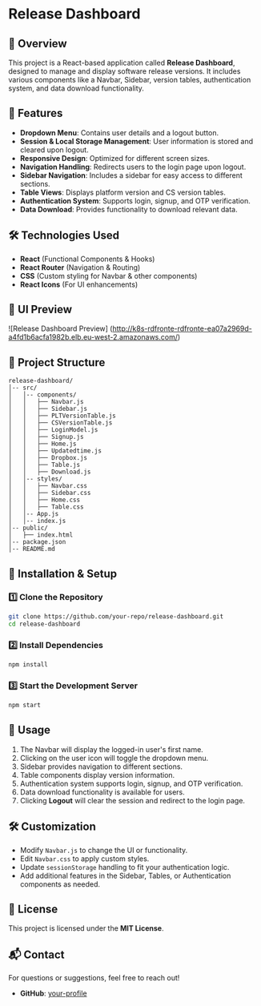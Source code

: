 # Release Dashboard

## 📌 Overview
This project is a React-based application called **Release Dashboard**, designed to manage and display software release versions. It includes various components like a Navbar, Sidebar, version tables, authentication system, and data download functionality.

## 🚀 Features

- **Dropdown Menu**: Contains user details and a logout button.
- **Session & Local Storage Management**: User information is stored and cleared upon logout.
- **Responsive Design**: Optimized for different screen sizes.
- **Navigation Handling**: Redirects users to the login page upon logout.
- **Sidebar Navigation**: Includes a sidebar for easy access to different sections.
- **Table Views**: Displays platform version and CS version tables.
- **Authentication System**: Supports login, signup, and OTP verification.
- **Data Download**: Provides functionality to download relevant data.

## 🛠️ Technologies Used
- **React** (Functional Components & Hooks)
- **React Router** (Navigation & Routing)
- **CSS** (Custom styling for Navbar & other components)
- **React Icons** (For UI enhancements)

## 🎨 UI Preview
![Release Dashboard Preview] (http://k8s-rdfronte-rdfronte-ea07a2969d-a4fd1b6acfa1982b.elb.eu-west-2.amazonaws.com/)

## 📂 Project Structure
```
release-dashboard/
│-- src/
│   │-- components/
│   │   ├── Navbar.js
│   │   ├── Sidebar.js
│   │   ├── PLTVersionTable.js
│   │   ├── CSVersionTable.js
│   │   ├── LoginModel.js
│   │   ├── Signup.js
│   │   ├── Home.js
│   │   ├── Updatedtime.js
│   │   ├── Dropbox.js
│   │   ├── Table.js
│   │   ├── Download.js
│   │-- styles/
│   │   ├── Navbar.css
│   │   ├── Sidebar.css
│   │   ├── Home.css
│   │   ├── Table.css
│   │-- App.js
│   │-- index.js
│-- public/
│   ├── index.html
│-- package.json
│-- README.md
```

## 🚀 Installation & Setup
### 1️⃣ Clone the Repository
```bash
git clone https://github.com/your-repo/release-dashboard.git
cd release-dashboard
```

### 2️⃣ Install Dependencies
```bash
npm install
```

### 3️⃣ Start the Development Server
```bash
npm start
```

## 📜 Usage
1. The Navbar will display the logged-in user's first name.
2. Clicking on the user icon will toggle the dropdown menu.
3. Sidebar provides navigation to different sections.
4. Table components display version information.
5. Authentication system supports login, signup, and OTP verification.
6. Data download functionality is available for users.
7. Clicking **Logout** will clear the session and redirect to the login page.

## 🛠️ Customization
- Modify `Navbar.js` to change the UI or functionality.
- Edit `Navbar.css` to apply custom styles.
- Update `sessionStorage` handling to fit your authentication logic.
- Add additional features in the Sidebar, Tables, or Authentication components as needed.

## 📝 License
This project is licensed under the **MIT License**.

## 📬 Contact
For questions or suggestions, feel free to reach out!
- **GitHub**: [your-profile](https://github.com/PradeepK20/Release-Dashboard)


